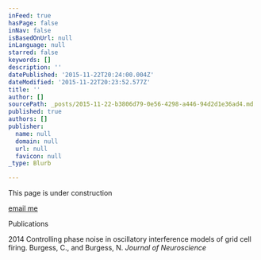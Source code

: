 ```yaml
---
inFeed: true
hasPage: false
inNav: false
isBasedOnUrl: null
inLanguage: null
starred: false
keywords: []
description: ''
datePublished: '2015-11-22T20:24:00.004Z'
dateModified: '2015-11-22T20:23:52.577Z'
title: ''
author: []
sourcePath: _posts/2015-11-22-b3806d79-0e56-4298-a446-94d2d1e36ad4.md
published: true
authors: []
publisher:
  name: null
  domain: null
  url: null
  favicon: null
_type: Blurb

---
```

This page is under construction

[email me][0]

Publications

2014 Controlling phase noise in oscillatory interference models of grid cell firing. Burgess, C., and Burgess, N. _Journal of Neuroscience_

[0]: mailto:mail@chrisburgess.me.uk